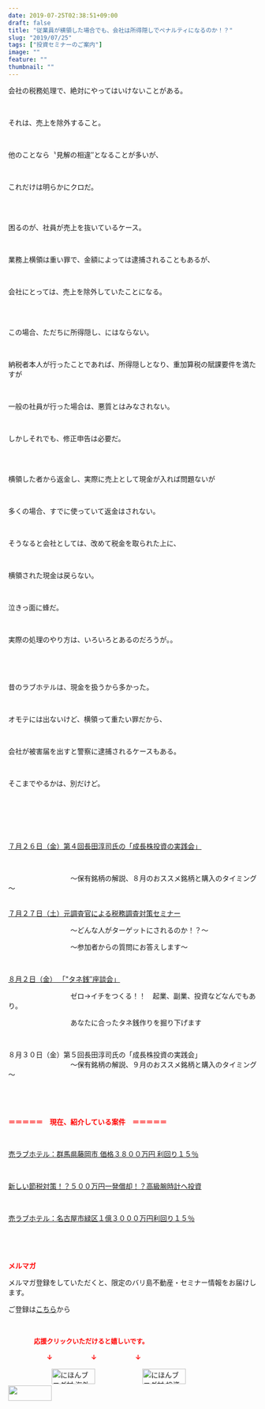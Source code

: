 ```yaml
---
date: 2019-07-25T02:38:51+09:00
draft: false
title: "従業員が横領した場合でも、会社は所得隠しでペナルティになるのか！？"
slug: "2019/07/25"
tags: ["投資セミナーのご案内"]
image: ""
feature: ""
thumbnail: ""
---
```

<p>会社の税務処理で、絶対にやってはいけないことがある。</p><p> </p><p>それは、売上を除外すること。</p><p> </p><p>他のことなら〝見解の相違″となることが多いが、</p><p> </p><p>これだけは明らかにクロだ。</p><p> </p><p><br/>困るのが、社員が売上を抜いているケース。</p><p> </p><p>業務上横領は重い罪で、金額によっては逮捕されることもあるが、</p><p> </p><p>会社にとっては、売上を除外していたことになる。</p><p> </p><p><br/>この場合、ただちに所得隠し、にはならない。</p><p> </p><p>納税者本人が行ったことであれば、所得隠しとなり、重加算税の賦課要件を満たすが</p><p> </p><p>一般の社員が行った場合は、悪質とはみなされない。</p><p> </p><p>しかしそれでも、修正申告は必要だ。</p><p> </p><p><br/>横領した者から返金し、実際に売上として現金が入れば問題ないが</p><p> </p><p>多くの場合、すでに使っていて返金はされない。</p><p> </p><p>そうなると会社としては、改めて税金を取られた上に、</p><p> </p><p>横領された現金は戻らない。</p><p> </p><p>泣きっ面に蜂だ。</p><p> </p><p>実際の処理のやり方は、いろいろとあるのだろうが。。</p><p> </p><p> </p><p>昔のラブホテルは、現金を扱うから多かった。</p><p> </p><p>オモテには出ないけど、横領って重たい罪だから、</p><p> </p><p>会社が被害届を出すと警察に逮捕されるケースもある。</p><p> </p><p>そこまでやるかは、別だけど。</p><p> </p><p> </p><p> </p><p><a href="entry-12497099619.html" target="_blank">７月２６日（金）第４回長田淳司氏の「成長株投資の実践会」</a></p><p> </p><p>　　　　　　　　　～保有銘柄の解説、８月のおススメ銘柄と購入のタイミング～</p><p><br/><a href="entry-12489917228.html" target="_blank">７月２７日（土）元調査官による税務調査対策セミナー</a></p><p>　　　　　　　　　～どんな人がターゲットにされるのか！？～</p><p>　　　　　　　　　～参加者からの質問にお答えします～</p><p> </p><p><a href="entry-12490299208.html" target="_blank">８月２日（金） 「"タネ銭″座談会」</a></p><p>　　　　　　　　　ゼロ→イチをつくる！！　起業、副業、投資などなんでもあり。</p><p>　　　　　　　　　あなたに合ったタネ銭作りを掘り下げます</p><p> </p><p>８月３０日（金）第５回長田淳司氏の「成長株投資の実践会」<br/>　　　　　　　　　～保有銘柄の解説、９月のおススメ銘柄と購入のタイミング～</p><p> </p><p> </p><p><span style="font-weight: bold;"><span style="color: rgb(255, 0, 0);">＝＝＝＝＝　現在、紹介している案件　＝＝＝＝＝</span></span></p><p> </p><p><a href="entry-12497454744.html" target="_blank">売ラブホテル：群馬県藤岡市 価格３８００万円 利回り１５％</a></p><p> </p><p><a href="entry-12492433937.html" target="_blank">新しい節税対策！？５００万円一発償却！？高級腕時計へ投資</a></p><p> </p><p><a href="entry-12489345635.html" target="_blank">売ラブホテル：名古屋市緑区１億３０００万円利回り１５％</a></p><p> </p><p> </p><p><span style="font-weight: bold;"><span style="color: rgb(255, 0, 0);">メルマガ</span></span></p><p>メルマガ登録をしていただくと、限定のバリ島不動産・セミナー情報をお届けします。</p><p>ご登録は<a href="f9eeVI" target="_blank">こちら</a>から</p><p style="text-align: center;"> </p><p><font color="#ff0000" size="2"><strong>　　　　応援クリックいただけると嬉しいです。</strong></font></p><p><font color="#ff0000" size="2"><strong>　　　　　　↓　　　　　　↓　　　　　　↓</strong></font></p><p><a href="ranking.html?p_cid=01260127" id="&amp;blogmura_banner"><img alt="にほんブログ村 海外生活ブログ バリ島情報へ" border="0" height="31" src="data:image/svg+xml;charset=utf-8,%3Csvg%20xmlns%3D%22http%3A%2F%2Fwww.w3.org%2F2000%2Fsvg%22%20title%3D%22Placeholder%20for%20Images%22%20role%3D%22presentation%22%20viewBox%3D%220%200%2088%2031%22%20%2F%3E" width="88" data-src="//overseas.blogmura.com/bali/img/bali88_31.gif" style="aspect-ratio: auto 88 / 31;"/><noscript><img alt="にほんブログ村 海外生活ブログ バリ島情報へ" border="0" height="31" src="//overseas.blogmura.com/bali/img/bali88_31.gif" width="88"></noscript></a>  <a href="ranking.html?p_cid=01260127" id="&amp;blogmura_banner"><img alt="にほんブログ村 投資ブログ 不動産投資へ" border="0" height="31" src="data:image/svg+xml;charset=utf-8,%3Csvg%20xmlns%3D%22http%3A%2F%2Fwww.w3.org%2F2000%2Fsvg%22%20title%3D%22Placeholder%20for%20Images%22%20role%3D%22presentation%22%20viewBox%3D%220%200%2088%2031%22%20%2F%3E" width="88" data-src="//investment.blogmura.com/hudousantoushi/img/hudousantoushi88_31.gif" style="aspect-ratio: auto 88 / 31;"/><noscript><img alt="にほんブログ村 投資ブログ 不動産投資へ" border="0" height="31" src="//investment.blogmura.com/hudousantoushi/img/hudousantoushi88_31.gif" width="88"></noscript></a> <a href="link.php?1804582" title="人気ブログランキングへ"><img border="0" height="31" src="data:image/svg+xml;charset=utf-8,%3Csvg%20xmlns%3D%22http%3A%2F%2Fwww.w3.org%2F2000%2Fsvg%22%20title%3D%22Placeholder%20for%20Images%22%20role%3D%22presentation%22%20viewBox%3D%220%200%2088%2031%22%20%2F%3E" width="88" data-src="https://blog.with2.net/img/banner/banner_22.gif" style="aspect-ratio: auto 88 / 31;"/><noscript><img border="0" height="31" src="https://blog.with2.net/img/banner/banner_22.gif" width="88"></noscript></a></p>


